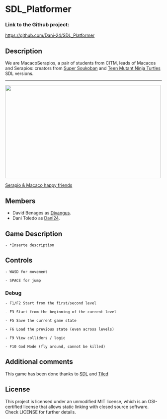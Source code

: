 # SDL_Platformer

### Link to the Github project:
https://github.com/Dani-24/SDL_Platformer


## Description
We are MacacoSerapios, a pair of students from CITM, leads of Macacos and Serapios: creators from [Super Soukoban](https://github.com/Dani-24/Serapios) and [Teen Mutant Ninja Turtles](https://github.com/Divangus/Macacos) SDL versions.
  
---
<img width="500" height="300" src="https://i.ytimg.com/vi/yXGCelvsACA/maxresdefault.jpg">
  
[Serapio & Macaco happy friends](https://www.google.com/url?sa=i&url=https%3A%2F%2Fwww.youtube.com%2Fwatch%3Fv%3DyXGCelvsACA&psig=AOvVaw1ojBmRr-Ds0ulyodcVXuIT&ust=1635418923703000&source=images&cd=vfe&ved=0CAsQjRxqFwoTCNiNgLy46vMCFQAAAAAdAAAAABAD)
  

## Members
  
   * David Benages as [Divangus](https://github.com/Divangus).
   * Dani Toledo as [Dani24](https://github.com/Dani-24).

## Game Description
    - *Inserte description


## Controls

    - WASD for movement

    - SPACE for jump

### Debug
   
    - F1/F2 Start from the first/second level

    - F3 Start from the beginning of the current level

    - F5 Save the current game state

    - F6 Load the previous state (even across levels)

    - F9 View colliders / logic

    - F10 God Mode (fly around, cannot be killed)


## Additional comments
This game has been done thanks to [SDL](https://www.libsdl.org/index.php) and [Tiled](https://www.mapeditor.org/)
  
  
## License
This project is licensed under an unmodified MIT license, which is an OSI-certified license that allows static linking with closed source software. Check LICENSE for further details.
